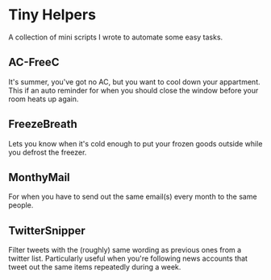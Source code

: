 # Tiny Helpers
A collection of mini scripts I wrote to automate some easy tasks.


## AC-FreeC
It's summer, you've got no AC, but you want to cool down your appartment.
This if an auto reminder for when you should close the window before your room heats up again.


## FreezeBreath
Lets you know when it's cold enough to put your frozen goods outside while you defrost the freezer.


## MonthyMail
For when you have to send out the same email(s) every month to the same people.


## TwitterSnipper
Filter tweets with the (roughly) same wording as previous ones from a twitter list.
Particularly useful when you're following news accounts that tweet out the same items repeatedly during a week.
